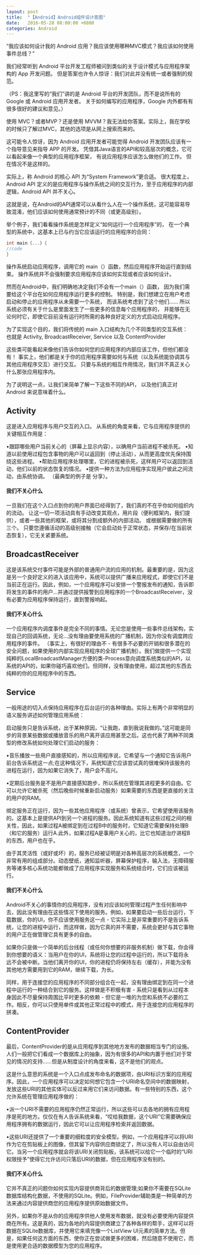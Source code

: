 ```yaml
---
layout: post
title:  "【Android】Android组件设计意图"
date:   2016-05-28 08:00:00 +0800
categories: Android
---
```


“我应该如何设计我的 Andr​​oid 应用？我应该使用哪种MVC模式？我应该如何使用事件总线？”

我们经常听到 Andr​​oid 平台开发工程师被问到类似的关于设计模式与应用程序架构的 App 开发问题。
但是答案也许令人惊讶：我们对此并没有统一或者强制的规范。

（PS：我这里写的“我们”讲的是 Android 平台的开发团队，而不是说所有的 Google 或 Android 应用开发者。
关于如何编写的应用程序，Google 内外都有有很多很好的建议和意见。）

使用 MVC？或者MVP？还是使用 MVVM？我无法给你答案。实际上，我在学校的时候只了解过MVC，其他的选项是从网上搜索而来的。

这可能令人惊讶，因为 Android 应用开发者可能觉得 Android 开发团队应该有一个指导意见来指导 APP 的开发。
凭借其Java语言的API和较高层次的概念，它可以看起来像一个典型的应用程序框架，
有说应用程序应该怎么做他们的工作。
但在情况不是这样的。

实际上，称 Android 的核心 API 为“System Framework”更合适。
很大程度上，Android API 定义的是应用程序与操作系统之间的交互行为，至于应用程序的内部逻辑，Android API 并不关心。

这就是说，在Android的API通常可以从看什么人在一个操作系统，这可能容易导致混淆，他们应该如何使用通常预计的不同（或更高级别）。

举个例子，我们看看操作系统是怎样定义“如何运行一个应用程序”的，
在一个典型的系统中，这基本上已与约当它应该运行的应用程序的合同：

```c
int main（...）{
//code
}
```

操作系统启动应用程序，调用它的 main（）函数，然后应用程序开始运行直到结束。
操作系统并不会强制要求应用程序应该如何实现或者应该如何设计。

然而在Android中，我们明确地决定我们不会有一个main（）函数，
因为我们需要给这个平台在如何应用程序运行更多的控制。
特别是，我们想建立在用户考虑启动和停止的应用程序从未需要一个系统，
而该系统考虑到了这个他们......
所以系统必须有关于什么是里面发生了一些更多的信息每个应用程序的，
并能够在无论何时它，即使它目前没有运行时所需的各种良好定义的方式启动应用程序。

为了实现这个目的，我们将传统的 main 入口结构为几个不同类型的交互系统：
也就是 Activity, BroadcastReceiver, Service 以及 ContentProvider

这些类可能看起来像他们告诉你如何您的应用程序的内部应该工作，但他们都没有！
事实上，他们都是关于你的应用程序需要如何与系统（以及系统能协调其与其他应用程序交互）进行交互。
只要与系统的相互作用情况，我们并不真正关心什么那张应用程序内。

为了说明这一点，让我们来简单了解一下这些不同的API，
以及他们真正对 Android 来说意味着什么。

## Activity

这是进入应用程序与用户交互的入口。
从系统的角度来看，它与应用程序提供的关键相互作用是：

•跟踪哪些用户当前关心的（屏幕上显示内容），以确用户当前进程不被杀死。
•知道以前使用过程包含事物的用户可以返回到（停止活动），从而更高度优先保持围绕这些进程。
•帮助应用程序处理哪里，它的进程被杀死，这样用户可以返回到活动，他们以前的状态恢复的情况。
•提供一种方法为应用程序实现用户彼此之间流动，由系统协调。 （最典型的例子是 分享）。

#### 我们不关心什么

一旦我们在这个入口点到你的用户界面已经得到了，我们真的不在乎你如何组织内的流动。
让这一切一项活动具有手动改变其观点，用片段（便利框架内，我们提供），或者一些其他的框架，或将其分割成额外的内部活动。
或根据需要做的所有三个。
只要您遵循活动的高级别接触（它会启动处于正常状态，并保存/在当前状态恢复），它无关紧要系统。

## BroadcastReceiver

这是该系统交付事件可能是外部的普通用户流的应用的机制。最重要的是，因为这是另一个良好定义的进入该应用中，系统可以提供广播来应用程式，即使它们不是当前正在运行。因此，例如，一个应用程序可以安排一个警报发布的通知，告诉即将发生的事件的用户...并通过提供报警到应用程序的一个BroadcastReceiver，没有必要为应用程序保持运行，直到警报响起。

#### 我们不关心什么

一个应用程序内调度事件是完全不同的事情。无论您是使用一些事件总线架构，实现自己的回调系统，无论...没有理由要使用系统的广播机制，因为你没有调度跨应用程序的事件。 （事实上​​，有很好的理由不 - 有很多不必要的开销和很多潜在的安全问题，如果使用的内部实现应用程序的全球广播机制）。我们做提供一个实现纯粹的LocalBroadcastManager方便的类-Process意向调度系统类似的API，以系统的API的，如果你碰巧喜欢他们。但同样，没有理由使用，超过其他的东西去纯粹的你的应用程序中的东西。

## Service

一般用途的切入点保持应用程序在后台运行的各种理由。实际上有两个非常明显的语义服务讲述如何管理应用系统：

启动服务只是告诉系统，出于某种原因，“让我跑，直到我说我做的。”这可能是同步的背景某些数据或播放音乐的用户离开该应用甚至之后。这也代表了两种不同类型的修改系统如何处理它们启动的服务：

•音乐播放一些用户直接感知的，所以应用程序说，它希望与一个通知它告诉用户前台告诉系统这一点;在这种情况下，系统知道它应该尝试真的很难保持该服务的进程在运行，因为如果它消失了，用户会不高兴。

•定期后台服务是不是用户直接感知跑步，所以系统在管理其进程更多的自由。它可以允许它被杀死（然后晚些时候重新启动服务）如果需要的东西是更直接的关注​​的用户的RAM。

绑定服务正在运行，因为一些其他应用程序（或系统）曾表示，它希望使用该服务的。这基本上是提供API到另一个进程的服务。因此系统知道有这些过程之间的相关性，因此，如果过程A被绑定到在过程B中的服务时，它知道它需要保持处理B（和它的服务）运行A.此外，如果过程A是事用户关心的，比它也知道治疗进程B的东西，用户也在乎。

由于其灵活性（或好或坏）的，服务已经被证明是对各种高层次的系统概念，​​一个非常有用的组成部分。动态壁纸，通知监听器，屏幕保护程序，输入法，无障碍服务等诸多核心系统功能都做成了应用程序实现服务和系统结合时，它们应该被运行。

#### 我们不关心什么

Android不关心的事情你的应用程序，没有对应该如何管理过程产生任何影响中去，因此没有理由在这些情况下使用的服务。例如，如果要启动一些后台运行，下载数据，你的UI，你不应该使用服务这一点 - 它实际上是非常重要的不是告诉系统，让您的进程中运行，而这样做，因为它真的并不需要，系统会更好与其它事物的用户正在做管理它具有更多的自由。

如果你只是做一个简单的后台线程（或任何你想要的非服务机制）做下载，你会得到你想要的语义：当用户在你的UI，系统将让您的过程中运行的，所以下载将永远不会被中断。当他们离开你的UI，你的进程仍将保持左右（缓存），并能为没有其他地方需要用到它的RAM，继续下载，为长。

同样，用于连接您的应用程序的不同部分组合在一起，没有理由绑定到在同一个进程中运行的一种结合到它的服务。这样做是不积极有害 - 系统只是看到从过程本身因此不尽量保持周围比平时更多的依赖 - 但它是一堆的为您和系统不必要的工作。相反，你可以只使用单件或其他正常过程中的模式，用于连接您的应用程序的拼凑。

## ContentProvider

最后，ContentProvider的是从应用程序到其他地方发布的数据相当专门的设施。人们一般把它们看成一个数据库上的抽象，因为有很多的API和内置于他们对于常见的情况的支持......但是从制度设计的角度来看，这不是他们的观点。

这是什么意思的系统是一个入口点成发布命名的数据项，由URI标识方案的应用程序。因此，一个应用程序可以决定如何想它包含一个URI命名空间中的数据映射，发放这些URI的其他实体可以反过来用它们来访问数据。有一些特别的东西，这个允许系统在管理应用程序做的：

•派一个URI不需要的应用程序仍然正常运行，所以这些可以去各地的拥有应用程序是死的地方。仅仅在有人告诉系统来看，“哎给我数据，这个​​URI”它需要确保应用程序拥有的数据运行，因此它可以让应用程序检索并返回数据。

•这些URI还提供了一个重要的细粒度的安全模型。例如，一个应用程序可以将URI作为它在剪贴板上的图像，但其留下内容供应商锁定了，所以没有人可以自由访问它。当另一个应用程序就会将该URI关闭剪贴板，该系统可以给它一个临时的“URI权限授予”使得它允许访问只落后URI的数据，但在应用程序没有别的。

#### 我们不关心什么

它并不真正的问题你如何实现内容提供商背后的数据管理;如果你不需要在SQLite数据库结构化数据，不使用的SQLite。例如，FileProvider辅助类是一种简单的方法来通过内容提供商您的应用程序提供原始数据文件。

另外，如果你不是从你的应用程序供他人使用发布数据，就没有必要使用内容提供商在所有。这是真的，因为各地的内容提供商建立了各种各样的帮手，这样可以将数据在SQLite数据库，并使用它来填充像一个ListView UI元素的简单方法。但是，如果任何这方面的东西，使你正在尝试做更多的困难，然后随意不使用它，而是使用更合适的数据模型为您的应用程序。